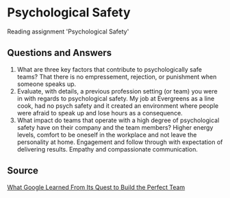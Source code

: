 # Psychological Safety

Reading assignment 'Psychological Safety'

## Questions and Answers

1. What are three key factors that contribute to psychologically safe teams? That there is no empressement, rejection, or punishment when someone speaks up.
2. Evaluate, with details, a previous profession setting (or team) you were in with regards to psychological safety. My job at Evergreens as a line cook, had no psych safety and it created an environment where people were afraid to speak up and lose hours as a consequence.
3. What impact do teams that operate with a high degree of psychological safety have on their company and the team members? Higher energy levels, comfort to be oneself in the workplace and not leave the personality at home. Engagement and follow through with expectation of delivering results. Empathy and compassionate communication.

## Source

 [What Google Learned From Its Quest to Build the Perfect Team](https://web.archive.org/web/20221125192300/https://www.nytimes.com/2016/02/28/magazine/what-google-learned-from-its-quest-to-build-the-perfect-team.html)
